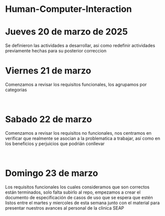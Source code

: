 # Human-Computer-Interaction

<H1>Jueves 20 de marzo de 2025</H1>

<p>Se definieron las actividades a desarrollar, asi como redefinir actividades previamente hechas para su posterior correccion</p>

<H1>Viernes 21 de marzo</H1>
<p>Comenzamos a revisar los requisitos funcionales, los agrupamos por categorias</p><br>

<H1>Sabado 22 de marzo</H1>
<p>Comenzamos a revisar los requisitos no funcionales, nos centramos en verificar que realmente se asocian a la problematica a trabajar, así como en los beneficios y perjuicios que podrián conllevar</p><br>

<H1>Domingo 23 de marzo</H1>
<p>Los requisitos funcionales los cuales consideramos que son correctos están terminados, solo falta subirlo al repo, empezamos a crear el documento de especificación de casos de uso que se espera que estén listos entre el martes y miercoles de esta semana junto con el material para presentar nuestros avances al personal de la clinica SEAP</p><br>